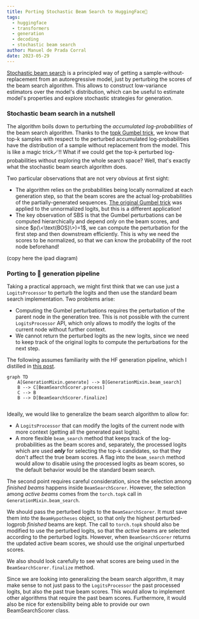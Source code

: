 ```yaml
---
title: Porting Stochastic Beam Search to HuggingFace🤗
tags:
  - huggingface
  - transformers
  - generation
  - decoding
  - stochastic beam search
author: Manuel de Prada Corral
date: 2023-05-29
---
```


[Stochastic beam search](https://arxiv.org/pdf/1903.06059.pdf) is a principled way of getting a sample-without-replacement from an autoregressive model, just by perturbing the scores of the beam search algorithm. This allows to construct low-variance estimators over the model's distribution, which can be useful to estimate model's properties and explore stochastic strategies for generation.

<!-- more -->

### Stochastic beam search in a nutshell

The algorithm boils down to perturbing the *accumulated log-probabilities* of the beam search algorithm. Thanks to the [topk Gumbel trick](https://timvieira.github.io/blog/post/2014/08/01/gumbel-max-trick-and-weighted-reservoir-sampling), we know that top-k samples with respect to the perturbed accumulated log-probabilities have the distribution of a sample without replacement from the model. This is like a magic trick🪄!! What if we could get the top-k perturbed log-probabilities without exploring the whole search space? Well, that's exactly what the stochastic beam search algorithm does.

Two particular observations that are not very obvious at first sight:
- The algorithm relies on the probabilities being locally normalized at each generation step, so that the beam scores are the actual log-probabilities of the partially-generated sequences. [The original Gumbel trick](https://timvieira.github.io/blog/post/2014/07/31/gumbel-max-trick/) was applied to the unnormalized logits, but this is a different application!
- The key observation of SBS is that the Gumbel perturbations can be computed hierarchically and depend *only* on the beam scores, and since $p(\<\text{BOS}\>)=1$, we can compute the perturbation for the first step and then downstream efficiently. This is why we need the scores to be normalized, so that we can know the probability of the root node beforehand!

(copy here the ipad diagram)

### Porting to 🤗 generation pipeline

Taking a practical approach, we might first think that we can use just a `LogitsProcessor` to perturb the logits and then use the standard beam search implementation. Two problems arise:
- Computing the Gumbel perturbations requires the perturbation of the parent node in the generation tree. This is not possible with the current `LogitsProcessor` API, which only allows to modify the logits of the current node without further context.
- We cannot return the perturbed logits as the new logits, since we need to keep track of the original logits to compute the perturbations for the next step.

The following assumes familiarity with the HF generation pipeline, which I distilled in [this post](https://manueldeprada.com/blog/posts/documenting-hf-generate/). 
```mermaid
graph TD
    A[GenerationMixin.generate] --> B[GenerationMixin.beam_search]
    B --> C[BeamSearchScorer.process]
    C --> B
    B --> D[BeamSearchScorer.finalize]
    
```

Ideally, we would like to generalize the beam search algorithm to allow for:
- A `LogitsProcessor` that can modify the logits of the current node with more context (getting all the generated past logits).
- A more flexible `beam_search` method that keeps track of the log-probabilities as the beam scores and, separately, the processed logits which are used ***only*** for selecting the top-k candidates, so that they don't affect the true beam scores. A flag into the `beam_search` method would allow to disable using the processed logits as beam scores, so the default behavior would be the standard beam search.

The second point requires careful consideration, since the selection among *finished beams* happens inside `BeamSearchScorer`. However, the selection among *active beams* comes from the `torch.topk` call in `GenerationMixin.beam_search`. 

We should pass the perturbed logits to the `BeamSearchScorer`. It must save them into the `BeamHypotheses` object, so that only the highest perturbed-logprob *finished* beams are kept. The call to `torch.topk` should also be modified to use the perturbed logits, so that the *active* beams are selected according to the perturbed logits.
However, when `BeamSearchScorer` returns the updated active beam scores, we should use the original unperturbed scores. 

We also should look carefully to see what scores are being used in the `BeamSearchScorer.finalize` method.

Since we are looking into generalizing the beam search algorithm, it may make sense to not just pass to the `LogitsProcessor` the past processed logits, but also the past true beam scores. This would allow to implement other algorithms that require the past beam scores. Furthermore, it would also be nice for extensibility being able to provide our own BeamSearchScorer class.